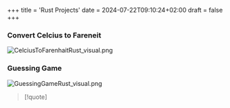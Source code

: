 +++
title = 'Rust Projects'
date = 2024-07-22T09:10:24+02:00
draft = false
+++

### Convert Celcius to Fareneit 
![CelciusToFarenhaitRust_visual.png](/Notes/CelciusToFarenhaitRust_visual.png)
###  Guessing Game 
![GuessingGameRust_visual.png](/Notes/GuessingGameRust_visual.png)


>[!quote] 